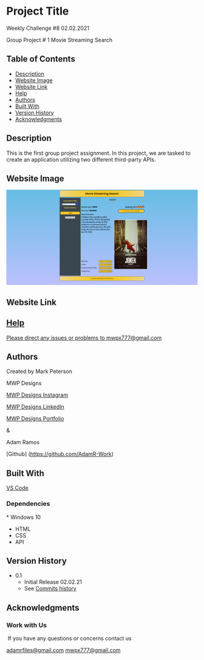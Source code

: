 # Project Title

Weekly Challenge #8 02.02.2021

Group Project # 1
Movie Streaming Search


## Table of Contents
- [Description](#description)
- [Website Image](#website-image)
- [Website Link](#website-link)
- [Help](#Help)
- [Authors](#Authors)
- [Built With](#Built-With)
- [Version History](#Version-History)
- [Acknowledgments](#Acknowledgments)

## Description

This is the first group project assignment.  In this project, we are tasked to create an application utilizing two different third-party APIs. 


## Website Image
<img src="Movie-Streaming-Search.png">

## Website Link

<a href="https://mwpx777.github.io/Password-Generator-121920">

## Help

Please direct any issues or problems to mwpx777@gmail.com

## Authors

 Created by Mark Peterson

 MWP Designs

 [MWP Designs Instagram](https://instagram.com/mwp_designs)
 
 [MWP Designs LinkedIn](https://www.linkedin.com/in/mwpdesigns/)
 
 [MWP Designs Portfolio](https://mwpdigitaldesign.wixsite.com/portfolio)

 & 
 
 Adam Ramos  
 
 [Github] (https://github.com/AdamR-Work)

## Built With

  [VS Code](https://code.visualstudio.com/)
	
### Dependencies
​* Windows 10
* HTML
* CSS
* API

## Version History

* 0.1
    * Initial Release 02.02.21
    * See [Commits history](https://github.com/mwpx777/Movie-Database-Search/branches/all)

## Acknowledgments

### Work with Us
​
If you have any questions or concerns contact us 

adamrfiles@gmail.com
mwpx777@gmail.com
